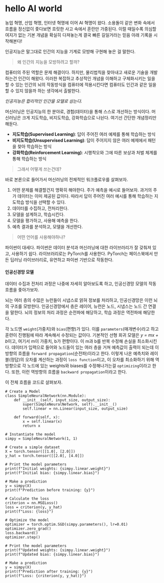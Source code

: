 # hello AI world
농업 혁명, 산업 혁명, 인터넷 혁명에 이어 AI 혁명이 왔다. 소용돌이 같은 변화 속에서 흐름을 정신없이 좇다보면 흐릿한 사고 속에서 혼란만 가중된다. 이럴 때일수록 의심할 여지가 없는 기본 개념을 확실히 다져놓는게 결국 빠른 길일거라는 믿음 아래 기록을 시작해본다!

인공지능은 말그대로 인간의 지능을 기계로 모방해 구현해 놓은 걸 말한다.

> 왜 인간의 지능을 모방하려고 할까?

컴퓨터의 주된 역할은 문제 해결이다. 하지만, 물리법칙을 찾아내고 새로운 기술을 개발하는건 인간이 해왔다. 이러한 복잡하고 추상적인 개념을 이해하고 구체화시키는 일을 할 수 있는 인간의 뇌의 작동방식을 컴퓨터에 적용시킨다면 컴퓨터도 인간과 같은 일을 할 수 있지 않을까 하는 생각에서 출발한다.

*인공지능은 합리적인 인간을 모델로 삼는다.*
 
머신러닝은 인공지능의 한 분야로, 경험(데이터)을 통해 스스로 개선하는 방식이다. 머신러닝은 크게 지도학습, 비지도학습, 강화학습으로 나뉜다. 여기선 간단한 개념정리만 해둔다.

- **지도학습(Supervised Learning)**: 답이 주어진 여러 예제를 통해 학습하는 방식
- **비지도학습(Unsupervised Learning)**: 답이 주어지지 않은 여러 예제에서 패턴을 찾아 학습하는 방식
- **강화학습(Reinforcement Learning)**: 시행착오와 그에 따른 보상과 처벌 체계를 통해 학습하는 방식

> 그래서 어떻게 쓰는건데?

바로 본론으로 들어가서 머신러닝의 전체적인 워크플로우를 살펴보자.  

1. 어떤 문제를 해결할건지 명확히 해야한다. 주가 예측을 예시로 들어보자. 과거의 주가 데이터는 이미 제공된 값이다. 따라서 답이 주어진 여러 예시를 통해 학습하는 지도학습 방식을 선택할 수 있다.
2. 데이터를 수집하고, 전처리한다.
3. 모델을 설계하고, 학습시킨다.
4. 모델을 평가하고, 사용해 예측을 한다.
5. 예측 결과를 분석하고, 모델을 개선한다.

> 어떤 언어를 사용해야하나?

파이썬이 대세다. 파이썬은 데이터 분석과 머신러닝에 대한 라이브러리가 잘 갖춰져 있고, 사용하기 쉽다. 라이브러리로는 PyTorch를 사용한다. PyTorch는 페이스북에서 만든 딥러닝 라이브러리로, 유연하고 파이썬 기반으로 작동한다.

#### 인공신경망 모델
데이터 수집과 전처리 과정은 나중에 자세히 알아보도록 하고, 인공신경망 모델의 작동 흐름을 좇아가보자.

뇌는 여러 층의 수많은 뉴런들이 시냅스로 얽혀 정보를 처리하고, 인공신경망은 이런 뇌의 구조를 모방한다. 인공신경망에서 층은 레이어, 뉴런은 노드, 시냅스는 노드 간 연결을 말한다. 뇌의 정보의 처리 과정은 순전파에 해당하고, 학습 과정은 역전파에 해당한다.

각 노드엔 `weight`(가중치)와 `bias`(편향)가 있다. 이를 `parameters`(매개변수)라고 하고 훈련이 진행됨에 따라 계속해서 수정되는 값이다. 기본적인 선형 회귀 모델은 *y = mx + b*이고, 여기서 m이 가중치, b가 편향이다. 이 m과 b를 반복 수정해 손실을 최소화시킨다.  데이터가 입력으로 들어와 노드들이 있는 여러 층을 거쳐 예측값이 출력이 되는데 이 방향의 흐름을 `forward propagation`(순전파)이라고 한다. 이렇게 나온 예측치와 레이블(정답)의 오차를 계산하는 과정이 `loss function`이고, 이 오차를 최소화하기 위해 역방향으로 각 노드에 있는 weights와 biases를 수정해나가는걸 `optimizing`이라고 한다. 또한, 이런 역방향의 흐름을 `backward propagation`이라고 한다.

이 전체 흐름을 코드로 살펴보자.

```commandline
# Create a Model
class SimpleNeuralNetwork(nn.Module):
    def __init__(self, input_size, output_size):
        super(SimpleNeuralNetwork, self).__init__()
        self.linear = nn.Linear(input_size, output_size)

    def forward(self, x):
        x = self.linear(x)
        return x
        
# Instantiate the model
simpy = SimpleNeuralNetwork(1, 1)

# Create a simple dataset
X = torch.tensor([[1.0], [2.0]])
y_hat = torch.tensor([[2.0], [4.0]])

# Print the model parameters
print(f"Initial weights: {simpy.linear.weight}")
print(f"Initial bias: {simpy.linear.bias}")

# Make a prediction
y = simpy(X)
print(f"Prediction before training: {y}")

# Calculate the loss
criterion = nn.MSELoss()
loss = criterion(y, y_hat)
print(f"Loss: {loss}")

# Optimize the model
optimizer = torch.optim.SGD(simpy.parameters(), lr=0.01)
optimizer.zero_grad()
loss.backward()
optimizer.step()

# Print the model parameters
print(f"Updated weights: {simpy.linear.weight}")
print(f"Updated bias: {simpy.linear.bias}")

# Make a prediction
y = simpy(X)
print(f"Prediction after training: {y}")
print(f"Loss: {criterion(y, y_hat)}")        
```